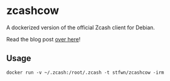 # zcashcow
A dockerized version of the official Zcash client for Debian.

Read the blog post [over here](http://stfwn.xyz/Dockerizing-a-crypto-miner/)!

## Usage
`docker run -v ~/.zcash:/root/.zcash -t stfwn/zcashcow -irm`
